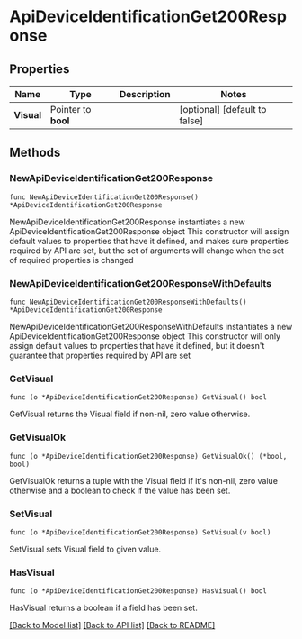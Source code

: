 # ApiDeviceIdentificationGet200Response

## Properties

Name | Type | Description | Notes
------------ | ------------- | ------------- | -------------
**Visual** | Pointer to **bool** |  | [optional] [default to false]

## Methods

### NewApiDeviceIdentificationGet200Response

`func NewApiDeviceIdentificationGet200Response() *ApiDeviceIdentificationGet200Response`

NewApiDeviceIdentificationGet200Response instantiates a new ApiDeviceIdentificationGet200Response object
This constructor will assign default values to properties that have it defined,
and makes sure properties required by API are set, but the set of arguments
will change when the set of required properties is changed

### NewApiDeviceIdentificationGet200ResponseWithDefaults

`func NewApiDeviceIdentificationGet200ResponseWithDefaults() *ApiDeviceIdentificationGet200Response`

NewApiDeviceIdentificationGet200ResponseWithDefaults instantiates a new ApiDeviceIdentificationGet200Response object
This constructor will only assign default values to properties that have it defined,
but it doesn't guarantee that properties required by API are set

### GetVisual

`func (o *ApiDeviceIdentificationGet200Response) GetVisual() bool`

GetVisual returns the Visual field if non-nil, zero value otherwise.

### GetVisualOk

`func (o *ApiDeviceIdentificationGet200Response) GetVisualOk() (*bool, bool)`

GetVisualOk returns a tuple with the Visual field if it's non-nil, zero value otherwise
and a boolean to check if the value has been set.

### SetVisual

`func (o *ApiDeviceIdentificationGet200Response) SetVisual(v bool)`

SetVisual sets Visual field to given value.

### HasVisual

`func (o *ApiDeviceIdentificationGet200Response) HasVisual() bool`

HasVisual returns a boolean if a field has been set.


[[Back to Model list]](../README.md#documentation-for-models) [[Back to API list]](../README.md#documentation-for-api-endpoints) [[Back to README]](../README.md)


